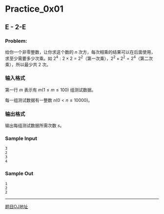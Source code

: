 # Practice_0x01

## E - 2-E

### Problem:

给你一个非零整数，让你求这个数的 ${n}$ 次方，每次相乘的结果可以在后面使用，求至少需要多少次乘。如 ${2^4:2×2=2^2}$（第一次乘），${2^2×2^2=2^4}$（第二次乘），所以最少共 ${2}$ 次。

### 输入格式

第一行 ${m}$ 表示有 ${m(1≤m≤100)}$ 组测试数据。

每一组测试数据有一整数 ${n(0<n≤10000)}$。

### 输出格式

输出每组测试数据所需次数 ${s}$。

### Sample Input

```
3
2
3
4
```

### Sample Out

```
1
2
2
```

-------



[题目OJ地址](https://nanti.jisuanke.com/t/T1411)

